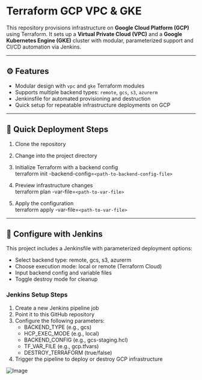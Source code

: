 # Terraform GCP VPC & GKE

This repository provisions infrastructure on **Google Cloud Platform (GCP)** using Terraform. It sets up a **Virtual Private Cloud (VPC)** and a **Google Kubernetes Engine (GKE)** cluster with modular, parameterized support and CI/CD automation via Jenkins.

---

## ⚙️ Features

- Modular design with `vpc` and `gke` Terraform modules  
- Supports multiple backend types: `remote`, `gcs`, `s3`, `azurerm`  
- Jenkinsfile for automated provisioning and destruction  
- Quick setup for repeatable infrastructure deployments on GCP

---

## 🚀 Quick Deployment Steps

1. Clone the repository

2. Change into the project directory  

3. Initialize Terraform with a backend config  
   terraform init -backend-config=`<path-to-backend-config-file>`

4. Preview infrastructure changes  
   terraform plan -var-file=`<path-to-var-file>`

5. Apply the configuration  
   terraform apply -var-file=`<path-to-var-file>`

---

## 🤖 Configure with Jenkins

This project includes a Jenkinsfile with parameterized deployment options:

- Select backend type: remote, gcs, s3, azurerm  
- Choose execution mode: local or remote (Terraform Cloud)  
- Input backend config and variable files  
- Toggle destroy mode for cleanup

### Jenkins Setup Steps

1. Create a new Jenkins pipeline job  
2. Point it to this GitHub repository  
3. Configure the following parameters:
   - BACKEND_TYPE (e.g., gcs)
   - HCP_EXEC_MODE (e.g., local)
   - BACKEND_CONFIG (e.g., gcs-staging.hcl)
   - TF_VAR_FILE (e.g., gcp.tfvars)
   - DESTROY_TERRAFORM (true/false)
4. Trigger the pipeline to deploy or destroy GCP infrastructure


![Image](https://github.com/user-attachments/assets/18a3728a-8beb-4185-a7f7-ca566e0867ea)